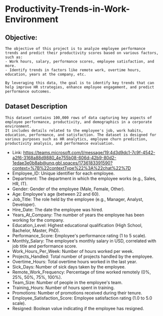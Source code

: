 # Productivity-Trends-in-Work-Environment

## Objective:
    The objective of this project is to analyze employee performance trends and predict their productivity scores based on various factors, such as:
    - Work hours, salary, performance scores, employee satisfaction, and more.
    - Identify trends in factors like remote work, overtime hours, education, years at the company, etc.
    
    By leveraging this data, the goal is to identify key trends that can help improve HR strategies, enhance employee engagement, and predict performance outcomes.

## Dataset Description
    This dataset contains 100,000 rows of data capturing key aspects of employee performance, productivity, and demographics in a corporate environment. 
    It includes details related to the employee's job, work habits, education, performance, and satisfaction. The dataset is designed for various purposes such as HR analytics, employee churn prediction, productivity analysis, and performance evaluation.

* Link: https://teams.microsoft.com/l/message/19:4d3d9dc1-7c9f-4542-a2f6-3168a88d9880_4e755b08-606d-42b9-80d2-1edae3e0b8ab@unq.gbl.spaces/1736183391590?context=%7B%22contextType%22%3A%22chat%22%7D
* Employee_ID: Unique identifier for each employee.
* Department: The department in which the employee works (e.g., Sales, HR, IT).
* Gender: Gender of the employee (Male, Female, Other).
* Age: Employee's age (between 22 and 60).
* Job_Title: The role held by the employee (e.g., Manager, Analyst, Developer).
* Hire_Date: The date the employee was hired.
* Years_At_Company: The number of years the employee has been working for the company.
* Education_Level: Highest educational qualification (High School, Bachelor, Master, PhD).
* Performance_Score: Employee's performance rating (1 to 5 scale).
* Monthly_Salary: The employee's monthly salary in USD, correlated with job title and performance score.
* Work_Hours_Per_Week: Number of hours worked per week.
* Projects_Handled: Total number of projects handled by the employee.
* Overtime_Hours: Total overtime hours worked in the last year.
* Sick_Days: Number of sick days taken by the employee.
* Remote_Work_Frequency: Percentage of time worked remotely (0%, 25%, 50%, 75%, 100%).
* Team_Size: Number of people in the employee's team.
* Training_Hours: Number of hours spent in training.
* Promotions: Number of promotions received during their tenure.
* Employee_Satisfaction_Score: Employee satisfaction rating (1.0 to 5.0 scale).
* Resigned: Boolean value indicating if the employee has resigned.
